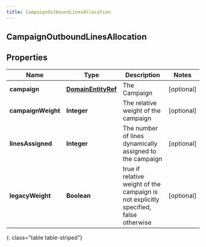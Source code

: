 ```yaml
---
title: CampaignOutboundLinesAllocation
---
```

## CampaignOutboundLinesAllocation


## Properties

| Name | Type | Description | Notes |
| ------------ | ------------- | ------------- | ------------- |
| **campaign** | <!----><!---->[**DomainEntityRef**](DomainEntityRef.html)<!----> | The Campaign |  [optional] |
| **campaignWeight** | <!----><!---->**Integer**<!----> | The relative weight of the campaign |  [optional] |
| **linesAssigned** | <!----><!---->**Integer**<!----> | The number of lines dynamically assigned to the campaign |  [optional] |
| **legacyWeight** | <!----><!---->**Boolean**<!----> | true if relative weight of the campaign is not explicitly specified, false otherwise |  [optional] |
{: class="table table-striped"}



